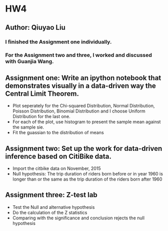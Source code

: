 # HW4
## Author: Qiuyao Liu

### I finished the Assignment one individually. 
### For the Assignment two and three, I worked and discussed with Guanjia Wang.

## Assignment one: Write an ipython notebook that demonstrates visually in a data-driven way the Central Limit Theorem.
- Plot seperately for the Chi-squared Distribution, Normal Distribution, Poisson Distribution, Binomial Distribution and I choose Uniform Distribution for the last one.
- For each of the plot, use histogram to present the sample mean against the sample sie.
- Fit the guassian to the distribution of means

## Assignment two: Set up the work for data-driven inference based on CitiBike data. 
- Import the citbike data on November, 2015
- Null hypothesis: The trip duration of riders born before or in year 1960 is longer than or the same as the trip duration of the riders born after 1960
## Assignment three: Z-test lab
- Test the Null and alternative hypothesis
- Do the calculation of the Z statistics
- Comparing with the significance and conclusion rejects the null hypothesis


